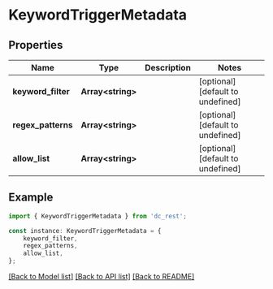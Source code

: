 # KeywordTriggerMetadata


## Properties

Name | Type | Description | Notes
------------ | ------------- | ------------- | -------------
**keyword_filter** | **Array&lt;string&gt;** |  | [optional] [default to undefined]
**regex_patterns** | **Array&lt;string&gt;** |  | [optional] [default to undefined]
**allow_list** | **Array&lt;string&gt;** |  | [optional] [default to undefined]

## Example

```typescript
import { KeywordTriggerMetadata } from 'dc_rest';

const instance: KeywordTriggerMetadata = {
    keyword_filter,
    regex_patterns,
    allow_list,
};
```

[[Back to Model list]](../README.md#documentation-for-models) [[Back to API list]](../README.md#documentation-for-api-endpoints) [[Back to README]](../README.md)
